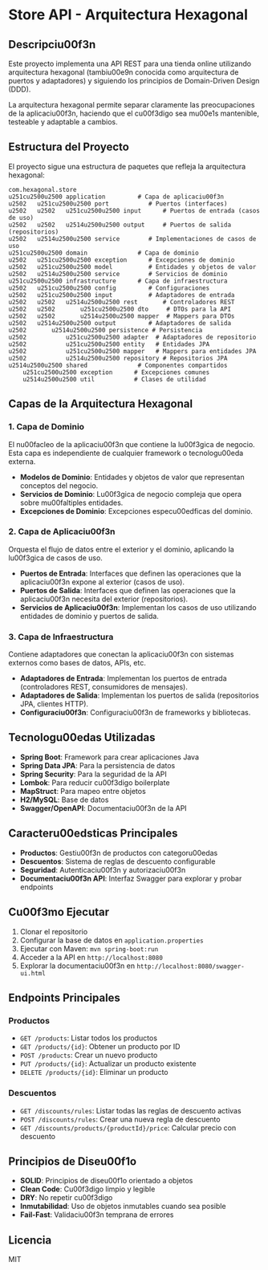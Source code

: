 # Store API - Arquitectura Hexagonal

## Descripciu00f3n

Este proyecto implementa una API REST para una tienda online utilizando arquitectura hexagonal (tambiu00e9n conocida como arquitectura de puertos y adaptadores) y siguiendo los principios de Domain-Driven Design (DDD).

La arquitectura hexagonal permite separar claramente las preocupaciones de la aplicaciu00f3n, haciendo que el cu00f3digo sea mu00e1s mantenible, testeable y adaptable a cambios.

## Estructura del Proyecto

El proyecto sigue una estructura de paquetes que refleja la arquitectura hexagonal:

```
com.hexagonal.store
u251cu2500u2500 application         # Capa de aplicaciu00f3n
u2502   u251cu2500u2500 port           # Puertos (interfaces)
u2502   u2502   u251cu2500u2500 input      # Puertos de entrada (casos de uso)
u2502   u2502   u2514u2500u2500 output     # Puertos de salida (repositorios)
u2502   u2514u2500u2500 service        # Implementaciones de casos de uso
u251cu2500u2500 domain              # Capa de dominio
u2502   u251cu2500u2500 exception      # Excepciones de dominio
u2502   u251cu2500u2500 model          # Entidades y objetos de valor
u2502   u2514u2500u2500 service        # Servicios de dominio
u251cu2500u2500 infrastructure      # Capa de infraestructura
u2502   u251cu2500u2500 config         # Configuraciones
u2502   u251cu2500u2500 input          # Adaptadores de entrada
u2502   u2502   u2514u2500u2500 rest       # Controladores REST
u2502   u2502       u251cu2500u2500 dto     # DTOs para la API
u2502   u2502       u2514u2500u2500 mapper  # Mappers para DTOs
u2502   u2514u2500u2500 output         # Adaptadores de salida
u2502       u2514u2500u2500 persistence # Persistencia
u2502           u251cu2500u2500 adapter  # Adaptadores de repositorio
u2502           u251cu2500u2500 entity   # Entidades JPA
u2502           u251cu2500u2500 mapper   # Mappers para entidades JPA
u2502           u2514u2500u2500 repository # Repositorios JPA
u2514u2500u2500 shared              # Componentes compartidos
    u251cu2500u2500 exception      # Excepciones comunes
    u2514u2500u2500 util           # Clases de utilidad
```

## Capas de la Arquitectura Hexagonal

### 1. Capa de Dominio

El nu00facleo de la aplicaciu00f3n que contiene la lu00f3gica de negocio. Esta capa es independiente de cualquier framework o tecnologu00eda externa.

- **Modelos de Dominio**: Entidades y objetos de valor que representan conceptos del negocio.
- **Servicios de Dominio**: Lu00f3gica de negocio compleja que opera sobre mu00faltiples entidades.
- **Excepciones de Dominio**: Excepciones especu00edficas del dominio.

### 2. Capa de Aplicaciu00f3n

Orquesta el flujo de datos entre el exterior y el dominio, aplicando la lu00f3gica de casos de uso.

- **Puertos de Entrada**: Interfaces que definen las operaciones que la aplicaciu00f3n expone al exterior (casos de uso).
- **Puertos de Salida**: Interfaces que definen las operaciones que la aplicaciu00f3n necesita del exterior (repositorios).
- **Servicios de Aplicaciu00f3n**: Implementan los casos de uso utilizando entidades de dominio y puertos de salida.

### 3. Capa de Infraestructura

Contiene adaptadores que conectan la aplicaciu00f3n con sistemas externos como bases de datos, APIs, etc.

- **Adaptadores de Entrada**: Implementan los puertos de entrada (controladores REST, consumidores de mensajes).
- **Adaptadores de Salida**: Implementan los puertos de salida (repositorios JPA, clientes HTTP).
- **Configuraciu00f3n**: Configuraciu00f3n de frameworks y bibliotecas.

## Tecnologu00edas Utilizadas

- **Spring Boot**: Framework para crear aplicaciones Java
- **Spring Data JPA**: Para la persistencia de datos
- **Spring Security**: Para la seguridad de la API
- **Lombok**: Para reducir cu00f3digo boilerplate
- **MapStruct**: Para mapeo entre objetos
- **H2/MySQL**: Base de datos
- **Swagger/OpenAPI**: Documentaciu00f3n de la API

## Caracteru00edsticas Principales

- **Productos**: Gestiu00f3n de productos con categoru00edas
- **Descuentos**: Sistema de reglas de descuento configurable
- **Seguridad**: Autenticaciu00f3n y autorizaciu00f3n
- **Documentaciu00f3n API**: Interfaz Swagger para explorar y probar endpoints

## Cu00f3mo Ejecutar

1. Clonar el repositorio
2. Configurar la base de datos en `application.properties`
3. Ejecutar con Maven: `mvn spring-boot:run`
4. Acceder a la API en `http://localhost:8080`
5. Explorar la documentaciu00f3n en `http://localhost:8080/swagger-ui.html`

## Endpoints Principales

### Productos

- `GET /products`: Listar todos los productos
- `GET /products/{id}`: Obtener un producto por ID
- `POST /products`: Crear un nuevo producto
- `PUT /products/{id}`: Actualizar un producto existente
- `DELETE /products/{id}`: Eliminar un producto

### Descuentos

- `GET /discounts/rules`: Listar todas las reglas de descuento activas
- `POST /discounts/rules`: Crear una nueva regla de descuento
- `GET /discounts/products/{productId}/price`: Calcular precio con descuento

## Principios de Diseu00f1o

- **SOLID**: Principios de diseu00f1o orientado a objetos
- **Clean Code**: Cu00f3digo limpio y legible
- **DRY**: No repetir cu00f3digo
- **Inmutabilidad**: Uso de objetos inmutables cuando sea posible
- **Fail-Fast**: Validaciu00f3n temprana de errores

## Licencia

MIT
